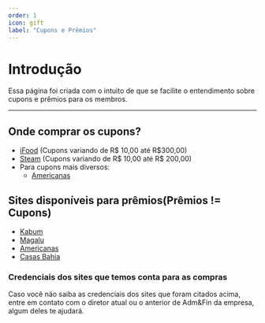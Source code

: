 ```yaml
---
order: 1
icon: gift
label: "Cupons e Prêmios"
---
```


<!-- Ultima atualização: 18/10/2023 -->
<!-- Autor(es): Leonardo Cortes -->

# Introdução

Essa página foi criada com o intuito de que se facilite o entendimento sobre cupons e prêmios para os membros.

---

## Onde comprar os cupons?

- [iFood](https://contrate-beneficios.ifood.com.br/ifood-card/compre) (Cupons variando de R$ 10,00 até R$300,00)
- [Steam](https://store.steampowered.com/digitalgiftcards/) (Cupons variando de R$ 10,00 até R$ 200,00)
- Para cupons mais diversos:
    - [Americanas](https://empresas.americanas.com.br/)

## Sites disponíveis para prêmios(Prêmios != Cupons)

- [Kabum](https://kabum.com.br)
- [Magalu](https://magaluempresas.com.br)
- [Americanas](https://empresas.americanas.com.br/)
- [Casas Bahia](https://casasbahia.com.br)

### Credenciais dos sites que temos conta para as compras

Caso você não saiba as credenciais dos sites que foram citados acima, entre em contato com o diretor atual ou o anterior de Adm&Fin da empresa, algum deles te ajudará.
